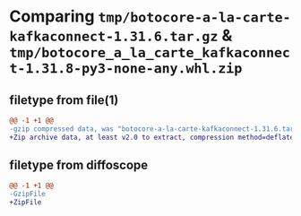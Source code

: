 # Comparing `tmp/botocore-a-la-carte-kafkaconnect-1.31.6.tar.gz` & `tmp/botocore_a_la_carte_kafkaconnect-1.31.8-py3-none-any.whl.zip`

## filetype from file(1)

```diff
@@ -1 +1 @@
-gzip compressed data, was "botocore-a-la-carte-kafkaconnect-1.31.6.tar", last modified: Thu Jul 20 01:20:24 2023, max compression
+Zip archive data, at least v2.0 to extract, compression method=deflate
```

## filetype from diffoscope

```diff
@@ -1 +1 @@
-GzipFile
+ZipFile
```

